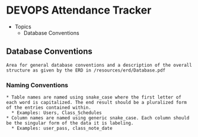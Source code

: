 # DEVOPS Attendance Tracker

* Topics
  * Database Conventions














## Database Conventions

    Area for general database conventions and a description of the overall structure as given by the ERD in /resources/erd/Database.pdf

### Naming Conventions

    * Table names are named using snake_case where the first letter of each word is capitalized. The end result should be a pluralized form of the entries contained within.
      * Examples: Users, Class_Schedules 
    * Column names are named using generic snake_case. Each column should be the singular form of the data it is labeling.
      * Examples: user_pass, class_note_date